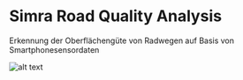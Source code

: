 # Simra Road Quality Analysis
Erkennung der Oberflächengüte von Radwegen auf Basis von Smartphonesensordaten

![alt text](https://github.com/felixbublitz/simra-road-quality/blob/master/images/result.png?raw=true "")

